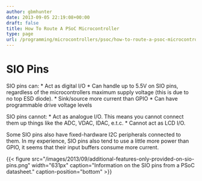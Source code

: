 ```yaml
---
author: gbmhunter
date: 2013-09-05 22:19:08+00:00
draft: false
title: How To Route A PSoC Microcontroller
type: page
url: /programming/microcontrollers/psoc/how-to-route-a-psoc-microcontroller
---
```


# SIO Pins

SIO pins can:  * Act as digital I/O  * Can handle up to 5.5V on SIO pins, regardless of the microcontrollers maximum supply voltage (this is due to no top ESD diode).  * Sink/source more current than GPIO  * Can have programmable drive voltage levels

SIO pins cannot:  * Act as analogue I/O. This means you cannot connect them up things like the ADC, VDAC, IDAC, e.t.c.  * Cannot act as LCD I/O.

Some SIO pins also have fixed-hardware I2C peripherals connected to them. In my experience, SIO pins also tend to use a little more power than GPIO, it seems that their input buffers consume more current.

{{< figure src="/images/2013/09/additional-features-only-provided-on-sio-pins.png" width="631px" caption="Information on the SIO pins from a PSoC datasheet." caption-position="bottom" >}}
